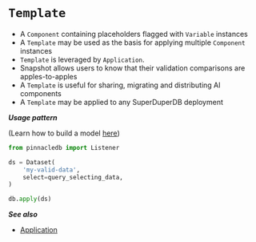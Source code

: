 # `Template`

- A `Component` containing placeholders flagged with `Variable` instances
- A `Template` may be used as the basis for applying multiple `Component` instances
- `Template` is leveraged by `Application`.
- Snapshot allows users to know that their validation comparisons are apples-to-apples
- A `Template` is useful for sharing, migrating and distributing AI components
- A `Template` may be applied to any SuperDuperDB deployment

***Usage pattern***

(Learn how to build a model [here](model))

```python
from pinnacledb import Listener

ds = Dataset(
    'my-valid-data',
    select=query_selecting_data,
)

db.apply(ds)
```

***See also***

- [Application](./application.md)
